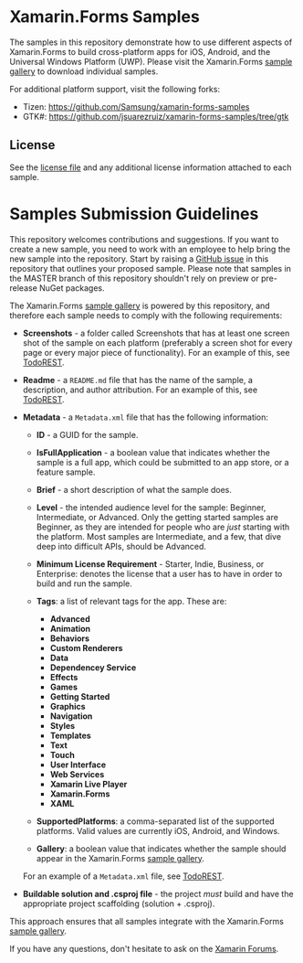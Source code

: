 Xamarin.Forms Samples
=====================

The samples in this repository demonstrate how to use different aspects of Xamarin.Forms to build cross-platform apps for iOS, Android, and the Universal Windows Platform (UWP). Please visit the Xamarin.Forms [sample gallery](https://developer.xamarin.com/samples/xamarin-forms/) to download individual samples.

For additional platform support, visit the following forks:

  * Tizen: https://github.com/Samsung/xamarin-forms-samples 
  * GTK#: https://github.com/jsuarezruiz/xamarin-forms-samples/tree/gtk

License
-------

See the [license file](LICENSE) and any additional license information attached to each sample.

Samples Submission Guidelines
=============================

This repository welcomes contributions and suggestions. If you want to create a new sample, you need to work with an employee to help bring the new sample into the repository. Start by raising a [GitHub issue](https://github.com/xamarin/xamarin-forms-samples/issues/new) in this repository that outlines your proposed sample. Please note that samples in the MASTER branch of this repository shouldn't rely on preview or pre-release NuGet packages.

The Xamarin.Forms [sample gallery](https://developer.xamarin.com/samples/xamarin-forms/) is powered by this repository, and therefore each sample needs to comply with the following requirements:

* **Screenshots** - a folder called Screenshots that has at least one screen shot of the sample on each platform (preferably a screen shot for every page or every major piece of functionality). For an example of this, see [TodoREST](https://github.com/xamarin/xamarin-forms-samples/tree/master/WebServices/TodoREST/Screenshots).

* **Readme** - a `README.md` file that has the name of the sample, a description, and author attribution. For an example of this, see [TodoREST](https://github.com/xamarin/xamarin-forms-samples/blob/master/WebServices/TodoREST/README.md).

* **Metadata** - a `Metadata.xml` file that has the following information:

    * **ID** - a GUID for the sample.    

    * **IsFullApplication** - a boolean value that indicates whether the sample is a full app, which could be submitted to an app store, or a feature sample.

    * **Brief** - a short description of what the sample does.

    * **Level** - the intended audience level for the sample: Beginner, Intermediate, or Advanced. Only the getting started samples are Beginner, as they are intended for people who are _just_ starting with the platform. Most samples are Intermediate, and a few, that dive deep into difficult APIs, should be Advanced.

    * **Minimum License Requirement** - Starter, Indie, Business, or Enterprise: denotes the license that a user has to have in order to build and run the sample.

    * **Tags**: a list of relevant tags for the app. These are:

      * **Advanced**
      * **Animation**
      * **Behaviors**
      * **Custom Renderers**
      * **Data**
      * **Dependencey Service**
      * **Effects**
      * **Games**
      * **Getting Started**
      * **Graphics**
      * **Navigation**
      * **Styles**
      * **Templates**
      * **Text**
      * **Touch**
      * **User Interface**
      * **Web Services**
      * **Xamarin Live Player**
      * **Xamarin.Forms**
      * **XAML**

    * **SupportedPlatforms**: a comma-separated list of the supported platforms. Valid values are currently iOS, Android, and Windows.

    * **Gallery**: a boolean value that indicates whether the sample should appear in the Xamarin.Forms [sample gallery](https://developer.xamarin.com/samples/xamarin-forms/).

    For an example of a `Metadata.xml` file, see [TodoREST](https://github.com/xamarin/xamarin-forms-samples/blob/master/WebServices/TodoREST/Metadata.xml).

* **Buildable solution and .csproj file** - the project _must_ build and have the appropriate project scaffolding (solution + .csproj).

This approach ensures that all samples integrate with the Xamarin.Forms [sample gallery](https://developer.xamarin.com/samples/xamarin-forms/).

If you have any questions, don't hesitate to ask on the [Xamarin Forums](https://forums.xamarin.com/).
